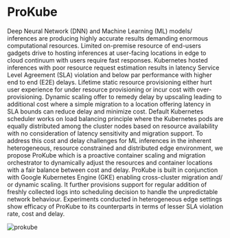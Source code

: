 # ProKube

Deep Neural Network (DNN) and Machine Learning (ML) models/ inferences are producing highly accurate results
demanding enormous computational resources. Limited on-premise resource of end-users gadgets drive to hosting inferences at
user-facing locations in edge to cloud continuum with users require fast responses. Kubernetes hosted inferences with poor resource
request estimation results in latency Service Level Agreement (SLA) violation and below par performance with higher end to end (E2E)
delays. Lifetime static resource provisioning either hurt user experience for under resource provisioning or incur cost with
over-provisioning. Dynamic scaling offer to remedy delay by upscaling leading to additional cost where a simple migration to a location
offering latency in SLA bounds can reduce delay and minimize cost. Default Kubernetes scheduler works on load balancing principle
where the Kubernetes pods are equally distributed among the cluster nodes based on resource availability with no consideration of
latency sensitivity and migration support. To address this cost and delay challenges for ML inferences in the inherent heterogeneous,
resource constrained and distributed edge environment, we propose ProKube which is a proactive container scaling and migration
orchestrator to dynamically adjust the resources and container locations with a fair balance between cost and delay. ProKube is built in
conjunction with Google Kubernetes Engine (GKE) enabling cross-cluster migration and/ or dynamic scaling. It further provisions
support for regular addition of freshly collected logs into scheduling decision to handle the unpredictable network behaviour.
Experiments conducted in heterogeneous edge settings show efficacy of ProKube to its counterparts in terms of lesser SLA violation
rate, cost and delay.


![prokube](https://github.com/BabarAli93/ProKube/assets/50677432/8c01df7f-07cc-47d3-9723-13ee1a5e924d)
